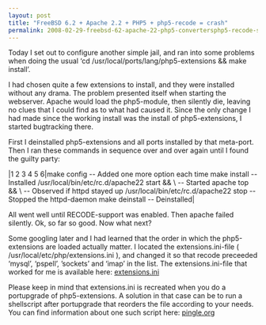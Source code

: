 ```yaml
---
layout: post
title: "FreeBSD 6.2 + Apache 2.2 + PHP5 + php5-recode = crash"
permalink: 2008-02-29-freebsd-62-apache-22-php5-convertersphp5-recode-silent-crash
---
```

Today I set out to configure another simple jail, and ran into some problems when doing the usual ‘cd /usr/local/ports/lang/php5-extensions && make install’.

I had chosen quite a few extensions to install, and they were installed without any drama. The problem presented itself when starting the webserver. Apache would load the php5-module, then silently die, leaving no clues that I could find as to what had caused it. Since the only change I had made since the working install was the install of php5-extensions, I started bugtracking there.

First I deinstalled php5-extensions and all ports installed by that meta-port. Then I ran these commands in sequence over and over again until I found the guilty party:

|1 2 3 4 5 6|make config -- Added one more option each time make install -- Installed /usr/local/bin/etc/rc.d/apache22 start && \ -- Started apache top && \ -- Observed if httpd stayed up /usr/local/bin/etc/rc.d/apache22 stop -- Stopped the httpd-daemon make deinstall -- Deinstalled|

All went well until RECODE-support was enabled. Then apache failed silently. Ok, so far so good. Now what next?

Some googling later and I had learned that the order in which the php5-extensions are loaded actually matter. I located the extensions.ini-file ( /usr/local/etc/php/extensions.ini ), and changed it so that recode preceeded ‘mysql’, ‘pspell’, ’sockets’ and ‘imap’ in the list. The extensions.ini-file that worked for me is available here: [extensions.ini](http://christopher.rasch-olsen.no/wp-content/uploads/2008/02/extensions.ini)

Please keep in mind that extensions.ini is recreated when you do a portupgrade of php5-extensions. A solution in that case can be to run a shellscript after portupgrade that reorders the file according to your needs. You can find information about one such script here: [pingle.org](http://www.pingle.org/2007/09/22/php-crashes-extensions-workaround/)

